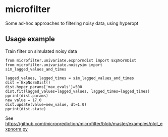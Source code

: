 # microfilter

Some ad-hoc approaches to filtering noisy data, using hyperopt

## Usage example

Train filter on simulated noisy data

    from microfilter.univariate.expnormdist import ExpNormDist
    from microfilter.univariate.noisysim import sim_lagged_values_and_times
    
    lagged_values, lagged_times = sim_lagged_values_and_times
    dist = ExpNormDist()
    dist.hyper_params['max_evals']=500
    dist.fit(lagged_values=lagged_values, lagged_times=lagged_times)
    pprint(dist.params) 
    new_value = 17.0
    dist.update(value=new_value, dt=1.0)
    pprint(dist.state) 
    
See https://github.com/microprediction/microfilter/blob/master/examples/plot_expnorm.py 
    
     
